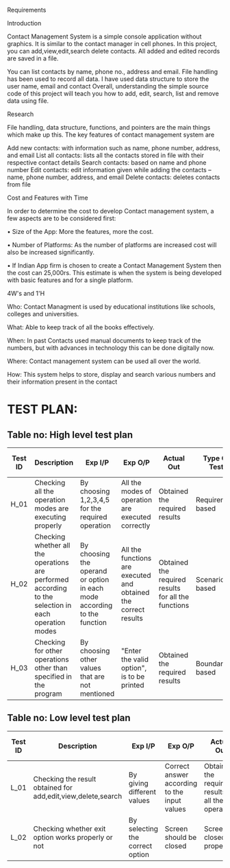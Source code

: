Requirements

Introduction

Contact Management System is a simple console application without graphics. It is similar to the contact manager in cell phones. In this  project, you can add,view,edit,search
delete contacts. All added and edited records are saved in a file.

You can list contacts by name, phone no., address and email. File handling has been used to record all data. I have used data structure to store the user name, email and contact 
Overall, understanding the simple source code of this project will teach you how to add, edit, search, list and remove data using file.

Research

File handling, data structure, functions, and pointers are the main things which make up this. The key features of contact management system are

Add new contacts: with information such as name, phone number, address, and email
List all contacts: lists all the contacts stored in file with their respective contact details
Search contacts: based on name and phone number
Edit contacts: edit information given while adding the contacts – name, phone number, address, and email
Delete contacts: deletes contacts from file

Cost and Features with Time

In order to determine the cost to develop Contact management system, a few aspects are to be considered first:

• Size of the App: More the features, more the cost.

• Number of Platforms: As the number of platforms are increased cost will also be increased significantly.

• If Indian App firm is chosen to create a Contact Management System then the cost can 25,000rs. 
 This estimate is when the system is being developed with basic features and for a single platform.

4W's and 1'H

Who:
Contact Managment is used by educational institutions like schools, colleges and universities.

What:
Able to keep track of all the books effectively.

When:
In past Contacts used manual documents to keep track of the numbers, but with advances in technology this can be done digitally now.

Where:
Contact management system can be used all over the world.

How:
This system helps to store, display and search various  numbers and their information present in the contact

# TEST PLAN:

## Table no: High level test plan

| **Test ID** | **Description**                                              | **Exp I/P** | **Exp O/P** | **Actual Out** |**Type Of Test**  | **Pass or fail**  | 
|-------------|--------------------------------------------------------------|------------|-------------|----------------|------------------|----------------------------------|
|  H_01       |Checking all the operation modes are executing properly |  By choosing 1,2,3,4,5 for the required operation| All the modes of operation are executed correctly|Obtained the required results|Requirement based |Pass|
|  H_02       |Checking whether all the operations are performed according to the selection in each operation modes| By choosing the operand or option in each mode according to the function  | All the functions are executed and obtained the correct results |Obtained the required results for all the functions|Scenario based    |Pass |
|  H_03       |Checking for other operations other than specified in the program|  By choosing other values that are not mentioned| "Enter the valid option", is to be printed|Obtained the required results|Boundary based    |Pass |

## Table no: Low level test plan

| **Test ID** | **Description**                                              | **Exp I/P** | **Exp O/P** | **Actual Out** |**Type Of Test**  | **Pass or fail**  | 
|-------------|--------------------------------------------------------------|------------|-------------|----------------|------------------|-----------------------------------|
|  L_01       |Checking the result obtained for add,edit,view,delete,search  |    By giving different values| Correct answer according to the input values |Obtained the required results for all the operations|Requirement based    |Pass |
|  L_02       |Checking whether exit option works properly or not  |    By selecting the correct option| Screen should be closed  |Screen closed properly |Scenario based    |Pass|
